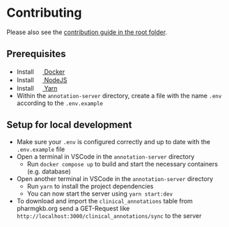 # Contributing

Please also see the [contribution guide in the root folder](../CONTRIBUTING.md).

## Prerequisites

- Install [<img src="https://user-images.githubusercontent.com/58258541/143049489-668aea70-bb2c-420d-b3e8-e0edc42a4e92.png" width="16" height="16"> Docker](https://docs.docker.com/get-docker/)
- Install [<img src="https://user-images.githubusercontent.com/58258541/143050266-4a2030d1-c319-447d-812b-2ad8a4020d48.png" width="16" height="16"> NodeJS](https://nodejs.org)
- Install [<img src="https://user-images.githubusercontent.com/58258541/143050227-b374b1f7-e28e-4b90-b7f0-b9112521d3b1.png" width="16" height="16"> Yarn](https://yarnpkg.com/)
- Within the `annotation-server` directory, create a file with the name `.env` according to the `.env.example`

## Setup for local development

- Make sure your `.env` is configured correctly and up to date with the `.env.example` file
- Open a terminal in VSCode in the `annotation-server` directory
  - Run `docker compose up` to build and start the necessary containers (e.g. database)
- Open another terminal in VSCode in the `annotation-server` directory
  - Run `yarn` to install the project dependencies
  - You can now start the server using `yarn start:dev`
- To download and import the `clinical_annotations` table from pharmgkb.org send a GET-Request like `http://localhost:3000/clinical_annotations/sync` to the server
